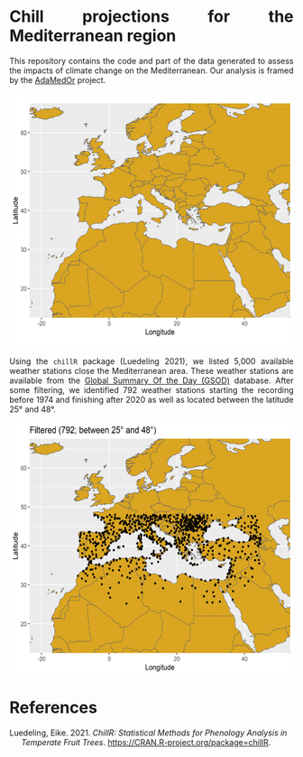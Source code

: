 
<div style="text-align: justify">

# Chill projections for the Mediterranean region

This repository contains the code and part of the data generated to
assess the impacts of climate change on the Mediterranean. Our analysis
is framed by the [AdaMedOr](https://twitter.com/AdaMedOr1) project.

<center>

<a><img src='figures/mediterranean.png' height="450" /></a>

</center>

Using the `chillR` package (Luedeling 2021), we listed 5,000 available
weather stations close the Mediterranean area. These weather stations
are available from the [Global Summary Of the Day
(GSOD)](https://data.noaa.gov/dataset/dataset/global-surface-summary-of-the-day-gsod)
database. After some filtering, we identified 792 weather stations
starting the recording before 1974 and finishing after 2020 as well as
located between the latitude 25° and 48°.

<center>

<a><img src='figures/available_WS_filtered_latitude_v2.png' align="center" height="450" /></a>

</center>

</div>

# References

<div id="refs" class="references hanging-indent">

<div id="ref-R-chillR">

Luedeling, Eike. 2021. *ChillR: Statistical Methods for Phenology
Analysis in Temperate Fruit Trees*.
<https://CRAN.R-project.org/package=chillR>.

</div>

</div>
